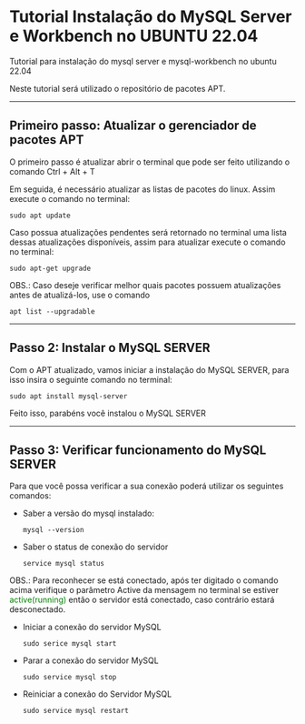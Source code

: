 # Tutorial Instalação do MySQL Server e Workbench no UBUNTU 22.04
Tutorial para instalação do mysql server e mysql-workbench no ubuntu 22.04

Neste tutorial será utilizado o repositório de pacotes APT.

---

## Primeiro passo: Atualizar o gerenciador de pacotes APT

O primeiro passo é atualizar abrir o terminal que pode ser feito utilizando o comando Ctrl + Alt + T

Em seguida, é necessário atualizar as listas de pacotes do linux. Assim execute o comando no terminal:

```sudo apt update```

Caso possua atualizações pendentes será retornado no terminal uma lista dessas atualizações disponíveis, assim para atualizar execute o comando no terminal:

```sudo apt-get upgrade```

OBS.: Caso deseje verificar melhor quais pacotes possuem atualizações antes de atualizá-los, use o comando 

```apt list --upgradable```

---

## Passo 2: Instalar o MySQL SERVER

Com o APT atualizado, vamos iniciar a instalação do MySQL SERVER, para isso insira o seguinte comando no terminal:

```sudo apt install mysql-server```

Feito isso, parabéns você instalou o MySQL SERVER

---

## Passo 3: Verificar funcionamento do MySQL SERVER

Para que você possa verificar a sua conexão poderá utilizar os seguintes comandos:

- Saber a versão do mysql instalado:

    ```mysql --version ```

- Saber o status de conexão do servidor 

    ```service mysql status```

OBS.: Para reconhecer se está conectado, após ter digitado o comando acima verifique o parâmetro Active da mensagem no terminal se estiver 
<span style="color:green">active(running)</span> 
então o servidor está conectado, caso contrário estará desconectado.

- Iniciar a conexão do servidor MySQL

    ```sudo serice mysql start```

- Parar a conexão do servidor MySQL

    ```sudo service mysql stop ```

- Reiniciar a conexão do Servidor MySQL

    ```sudo service mysql restart ```



